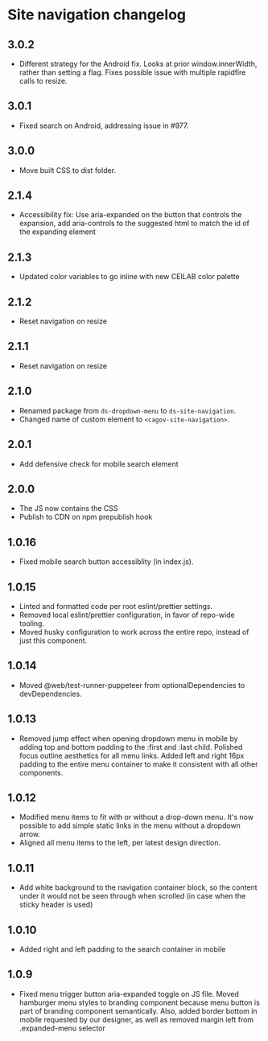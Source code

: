 # Site navigation changelog

## 3.0.2
* Different strategy for the Android fix. Looks at prior window.innerWidth, rather than setting a flag. Fixes possible issue with multiple rapidfire calls to resize.

## 3.0.1
* Fixed search on Android, addressing issue in #977.

## 3.0.0
* Move built CSS to dist folder.

## 2.1.4
* Accessibility fix: Use aria-expanded on the button that controls the expansion, add aria-controls to the suggested html to match the id of the expanding element

## 2.1.3
* Updated color variables to go inline with new CEILAB color palette
## 2.1.2
* Reset navigation on resize
## 2.1.1
* Reset navigation on resize
## 2.1.0
* Renamed package from `ds-dropdown-menu` to `ds-site-navigation`.
* Changed name of custom element to `<cagov-site-navigation>`.

## 2.0.1
* Add defensive check for mobile search element

## 2.0.0
* The JS now contains the CSS
* Publish to CDN on npm prepublish hook

## 1.0.16
* Fixed mobile search button accessiblity (in index.js).

## 1.0.15
* Linted and formatted code per root eslint/prettier settings.
* Removed local eslint/prettier configuration, in favor of repo-wide tooling.
* Moved husky configuration to work across the entire repo, instead of just this component.

## 1.0.14
* Moved @web/test-runner-puppeteer from optionalDependencies to devDependencies.

## 1.0.13
* Removed jump effect when opening dropdown menu in mobile by adding top and bottom padding to the :first and :last child. Polished focus outline aesthetics for all menu links. Added left and right 16px padding to the entire menu container to make it consistent with all other components. 

## 1.0.12
* Modified menu items to fit with or without a drop-down menu. It's now possible to add simple static links in the menu without a dropdown arrow.
* Aligned all menu items to the left, per latest design direction.

## 1.0.11
* Add white background to the navigation container block, so the content under it would not be seen through when scrolled (in case when the sticky header is used)

## 1.0.10
* Added right and left padding to the search container in mobile

## 1.0.9
* Fixed menu trigger button aria-expanded toggle on JS file. Moved hamburger menu styles to branding component because menu button is part of branding component semantically. Also, added border bottom in mobile requested by our designer, as well as removed margin left from .expanded-menu selector 
